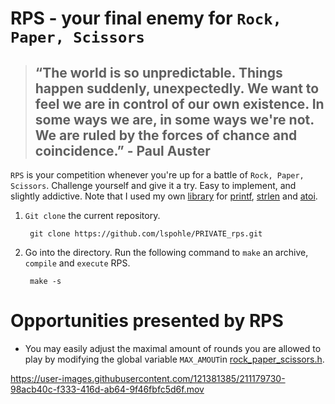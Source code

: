 # RPS - your final enemy for `Rock, Paper, Scissors`

> ## “The world is so unpredictable. Things happen suddenly, unexpectedly. We want to feel we are in control of our own existence. In some ways we are, in some ways we're not. We are ruled by the forces of chance and coincidence.” - Paul Auster

`RPS` is your competition whenever you're up for a battle of `Rock, Paper, Scissors`. Challenge yourself and give it a try. Easy to implement, and slightly addictive. Note that I used my own [library](https://github.com/lspohle/PRIVATE_rps/tree/main/libft) for [printf](https://github.com/lspohle/PRIVATE_rps/blob/main/libft/ft_printf.c), [strlen](https://github.com/lspohle/PRIVATE_rps/blob/main/libft/ft_strlen.c) and [atoi](https://github.com/lspohle/PRIVATE_rps/blob/main/libft/ft_atoi.c).

1. `Git clone` the current repository.
      
        git clone https://github.com/lspohle/PRIVATE_rps.git
2. Go into the directory. Run the following command to `make` an archive, `compile` and `execute` RPS.
      
        make -s
# Opportunities presented by RPS
- You may easily adjust the maximal amount of rounds you are allowed to play by modifying the global variable `MAX_AMOUT`in [rock_paper_scissors.h](https://github.com/lspohle/PRIVATE_rps/blob/main/rock_paper_scissors.h).


https://user-images.githubusercontent.com/121381385/211179730-98acb40c-f333-416d-ab64-9f46fbfc5d6f.mov

